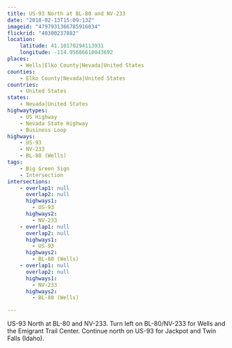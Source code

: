 ```yaml
---
title: US-93 North at BL-80 and NV-233
date: "2018-02-13T15:09:13Z"
imageid: "4797931366785916034"
flickrid: "40300237882"
location:
    latitude: 41.10170294113931
    longitude: -114.95686618043692
places:
    - Wells|Elko County|Nevada|United States
counties:
    - Elko County|Nevada|United States
countries:
    - United States
states:
    - Nevada|United States
highwaytypes:
    - US Highway
    - Nevada State Highway
    - Business Loop
highways:
    - US-93
    - NV-233
    - BL-80 (Wells)
tags:
    - Big Green Sign
    - Intersection
intersections:
    - overlap1: null
      overlap2: null
      highways1:
        - US-93
      highways2:
        - NV-233
    - overlap1: null
      overlap2: null
      highways1:
        - US-93
      highways2:
        - BL-80 (Wells)
    - overlap1: null
      overlap2: null
      highways1:
        - NV-233
      highways2:
        - BL-80 (Wells)

---
```

US-93 North at BL-80 and NV-233.  Turn left on BL-80/NV-233 for Wells and the Emigrant Trail Center.  Continue north on US-93 for Jackpot and Twin Falls (Idaho).